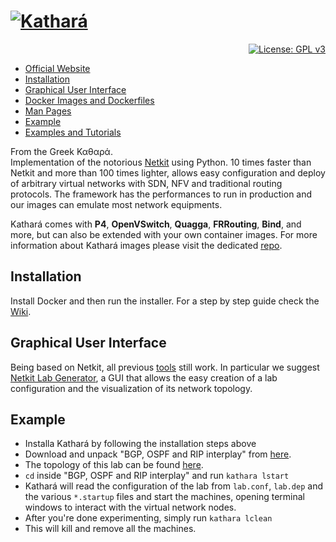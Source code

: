 # [![Kathará](https://github.com/KatharaFramework/Kathara/wiki/logo_kathara_small.png)](https://www.kathara.org)
<p align="right">
    <a href="https://www.gnu.org/licenses/gpl-3.0"><img src="https://img.shields.io/badge/License-GPL%20v3-blue.svg" alt="License: GPL v3" target="_blank" /></a>
</p>
<ul>
	<li><a href="https://www.kathara.org">Official Website</a></li>
    <li><a href="#installation">Installation</a></li>
    <li><a href="#graphical-user-interface">Graphical User Interface</a></li>
    <li><a href="https://github.com/KatharaFramework/Docker-Images">Docker Images and Dockerfiles</a></li>
    <li><a href="https://www.kathara.org/man-pages/kathara.1.html">Man Pages</a></li>
    <li><a href="#example">Example</a></li>
    <li><a href="https://github.com/KatharaFramework/Kathara-Labs/wiki">Examples and Tutorials</a></li>
</ul>

From the Greek Καθαρά.  
Implementation of the notorious [Netkit](https://github.com/maxonthegit/netkit-core) using Python. 10 times faster than Netkit and more than 100 times lighter, allows easy configuration and deploy of arbitrary virtual networks with SDN, NFV and traditional routing protocols. The framework has the performances to run in production and our images can emulate most network equipments.

Kathará comes with **P4**, **OpenVSwitch**, **Quagga**, **FRRouting**, **Bind**, and more, but can also be extended with your own container images. For more information about Kathará images please visit the dedicated [repo](https://github.com/KatharaFramework/Docker-Images).

## Installation
Install Docker and then run the installer. For a step by step guide check the [Wiki](https://github.com/KatharaFramework/Kathara/wiki).

## Graphical User Interface

Being based on Netkit, all previous [tools](http://wiki.netkit.org/index.php/Download_Contributions) still work. 
In particular we suggest [Netkit Lab Generator](https://github.com/KatharaFramework/Netkit-Lab-Generator), a GUI that allows the easy creation of a lab configuration and the visualization of its network topology.

## Example
* Installa Kathará by following the installation steps above
* Download and unpack "BGP, OSPF and RIP interplay" from [here](https://github.com/KatharaFramework/Kathara-Labs/raw/master/Labs%20Integrating%20Several%20Technologies/BGP%2C%20OSPF%20and%20RIP%20interplay/kathara-lab_bgp-ospf-rip.zip).
* The topology of this lab can be found [here](https://github.com/KatharaFramework/Kathara-Labs/blob/master/Labs%20Integrating%20Several%20Technologies/BGP%2C%20OSPF%20and%20RIP%20interplay/kathara-lab_bgp-ospf-rip.pdf).
* `cd` inside "BGP, OSPF and RIP interplay" and run `kathara lstart`
* Kathará will read the configuration of the lab from `lab.conf`, `lab.dep` and the various `*.startup` files and start the machines, opening terminal windows to interact with the virtual network nodes.
* After you're done experimenting, simply run `kathara lclean`
* This will kill and remove all the machines.
